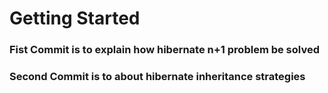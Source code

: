 # Getting Started

### Fist Commit is to explain how hibernate n+1 problem be solved

### Second Commit is to about hibernate inheritance strategies
